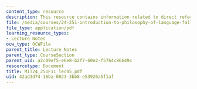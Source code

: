 ```yaml
---
content_type: resource
description: This resource contains information related to direct reference.
file: /media/courses/24-251-introduction-to-philosophy-of-language-fall-2011/42ad3d7416ba00233bb8e53926a5f1af_MIT24_251F11_lec05.pdf
file_type: application/pdf
learning_resource_types:
- Lecture Notes
ocw_type: OCWFile
parent_title: Lecture Notes
parent_type: CourseSection
parent_uid: a2c09ef5-e6e8-b2f7-60e2-f5764c86649c
resourcetype: Document
title: MIT24_251F11_lec05.pdf
uid: 42ad3d74-16ba-0023-3bb8-e53926a5f1af
---
```

